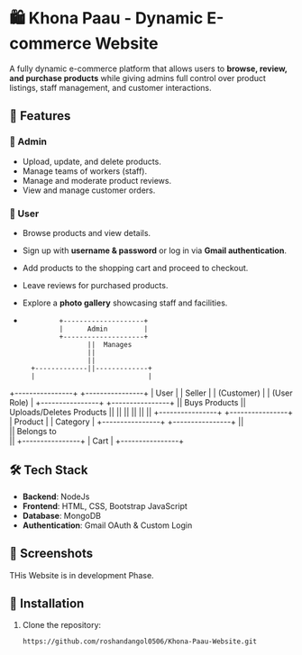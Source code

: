 # 🛍️ Khona Paau - Dynamic E-commerce Website  

A fully dynamic e-commerce platform that allows users to **browse, review, and purchase products** while giving admins full control over product listings, staff management, and customer interactions.  

## 🚀 Features  

### 👤 Admin  
- Upload, update, and delete products.  
- Manage teams of workers (staff).  
- Manage and moderate product reviews.  
- View and manage customer orders.  

### 🛒 User  
- Browse products and view details.  
- Sign up with **username & password** or log in via **Gmail authentication**.  
- Add products to the shopping cart and proceed to checkout.  
- Leave reviews for purchased products.  
- Explore a **photo gallery** showcasing staff and facilities.

-              +--------------------+
               |      Admin         |
               +--------------------+
                      ||  Manages  
                      ||
                      ||
        +-------------||-------------+
        |                            |
+----------------+          +----------------+
|     User      |          |     Seller      |
| (Customer)    |          |  (User Role)    |
+----------------+          +----------------+
        ||  Buys Products          ||  Uploads/Deletes Products
        ||                         ||
        ||                         ||
        ||                         ||
+----------------+          +----------------+
|    Product    |          |   Category     |
+----------------+          +----------------+
        ||  
        ||  Belongs to  
        ||
+----------------+
|     Cart      |
+----------------+



## 🛠️ Tech Stack  
- **Backend**: NodeJs  
- **Frontend**: HTML, CSS, Bootstrap JavaScript  
- **Database**: MongoDB 
- **Authentication**: Gmail OAuth & Custom Login  


## 📸 Screenshots  
THis Website is in development Phase. 

## 🔧 Installation  

1. Clone the repository:  
   ```sh
   https://github.com/roshandangol0506/Khona-Paau-Website.git

